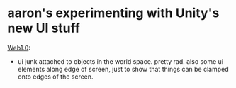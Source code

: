 # aaron's experimenting with Unity's new UI stuff


[Web1.0](https://rawgit.com/ARoomTooFar/artf-level-editor/aaronuiexperiments/Executables/web1/web1.html):
* ui junk attached to objects in the world space. pretty rad. also some ui elements along edge of screen, just to show that things can be clamped onto edges of the screen.
